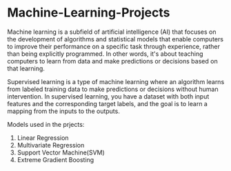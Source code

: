 # Machine-Learning-Projects

Machine learning is a subfield of artificial intelligence (AI) that focuses on the development of algorithms and statistical models that enable 
computers to improve their performance on a specific task through experience, rather than being explicitly programmed.
In other words, it's about teaching computers to learn from data and make predictions or decisions based on that learning. 

Supervised learning is a type of machine learning where an algorithm learns from labeled training data to make predictions or decisions without human intervention.
In supervised learning, you have a dataset with both input features and the corresponding target labels, and the goal is to learn a mapping from the inputs to the outputs.

Models used in the prjects:
1) Linear Regression
2) Multivariate Regression
3) Support Vector Machine(SVM)
4) Extreme Gradient Boosting
